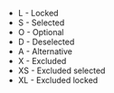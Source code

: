 
- L - Locked
- S - Selected
- O - Optional
- D - Deselected
- A - Alternative
- X - Excluded
- XS - Excluded selected
- XL - Excluded locked